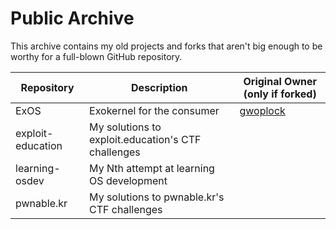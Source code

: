 
# Public Archive

This archive contains my old projects and forks that aren't big enough to be worthy for a full-blown GitHub repository.

| Repository        | Description                                        | Original Owner (only if forked)         |
|-------------------|----------------------------------------------------|-----------------------------------------|
| ExOS              | Exokernel for the consumer                         | [gwoplock](https://github.com/gwoplock) |
| exploit-education | My solutions to exploit.education's CTF challenges |                                         |
| learning-osdev    | My Nth attempt at learning OS development          |                                         |
| pwnable.kr        | My solutions to pwnable.kr's CTF challenges        |                                         |
